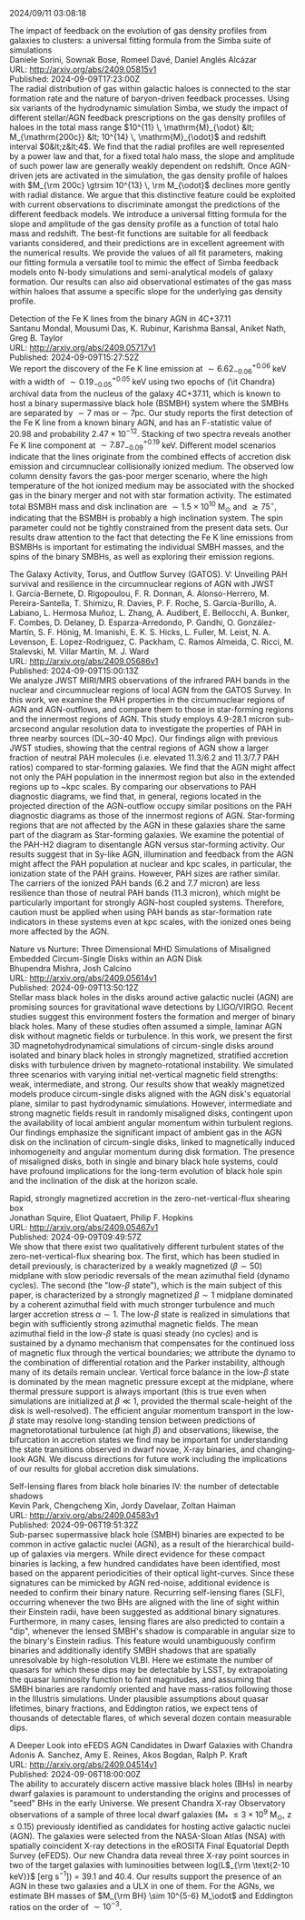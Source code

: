 2024/09/11 03:08:18  

The impact of feedback on the evolution of gas density profiles from
  galaxies to clusters: a universal fitting formula from the Simba suite of
  simulations  
Daniele Sorini, Sownak Bose, Romeel Davé, Daniel Anglés Alcázar  
URL: http://arxiv.org/abs/2409.05815v1  
Published: 2024-09-09T17:23:00Z  
  The radial distribution of gas within galactic haloes is connected to the star formation rate and the nature of baryon-driven feedback processes. Using six variants of the hydrodynamic simulation Simba, we study the impact of different stellar/AGN feedback prescriptions on the gas density profiles of haloes in the total mass range $10^{11} \, \mathrm{M}_{\odot} &lt; M_{\mathrm{200c}} &lt; 10^{14} \, \mathrm{M}_{\odot}$ and redshift interval $0&lt;z&lt;4$. We find that the radial profiles are well represented by a power law and that, for a fixed total halo mass, the slope and amplitude of such power law are generally weakly dependent on redshift. Once AGN-driven jets are activated in the simulation, the gas density profile of haloes with $M_{\rm 200c} \gtrsim 10^{13} \, \rm M_{\odot}$ declines more gently with radial distance. We argue that this distinctive feature could be exploited with current observations to discriminate amongst the predictions of the different feedback models. We introduce a universal fitting formula for the slope and amplitude of the gas density profile as a function of total halo mass and redshift. The best-fit functions are suitable for all feedback variants considered, and their predictions are in excellent agreement with the numerical results. We provide the values of all fit parameters, making our fitting formula a versatile tool to mimic the effect of Simba feedback models onto N-body simulations and semi-analytical models of galaxy formation. Our results can also aid observational estimates of the gas mass within haloes that assume a specific slope for the underlying gas density profile.   

Detection of the Fe K lines from the binary AGN in 4C+37.11  
Santanu Mondal, Mousumi Das, K. Rubinur, Karishma Bansal, Aniket Nath, Greg B. Taylor  
URL: http://arxiv.org/abs/2409.05717v1  
Published: 2024-09-09T15:27:52Z  
  We report the discovery of the Fe K line emission at $\sim6.62^{+0.06}_{-0.06}$ keV with a width of $\sim0.19^{+0.05}_{-0.05}$ keV using two epochs of {\it Chandra} archival data from the nucleus of the galaxy 4C+37.11, which is known to host a binary supermassive black hole (BSMBH) system where the SMBHs are separated by $\sim7$ mas or $\sim$ 7pc. Our study reports the first detection of the Fe K line from a known binary AGN, and has an F-statistic value of 20.98 and probability $2.47\times 10^{-12}$. Stacking of two spectra reveals another Fe K line component at $\sim7.87^{+0.19}_{-0.09}$ keV. Different model scenarios indicate that the lines originate from the combined effects of accretion disk emission and circumnuclear collisionally ionized medium. The observed low column density favors the gas-poor merger scenario, where the high temperature of the hot ionized medium may be associated with the shocked gas in the binary merger and not with star formation activity. The estimated total BSMBH mass and disk inclination are $\sim1.5\times10^{10}$ M$_\odot$ and $\gtrsim75^\circ$, indicating that the BSMBH is probably a high inclination system. The spin parameter could not be tightly constrained from the present data sets. Our results draw attention to the fact that detecting the Fe K line emissions from BSMBHs is important for estimating the individual SMBH masses, and the spins of the binary SMBHs, as well as exploring their emission regions.   

The Galaxy Activity, Torus, and Outflow Survey (GATOS). V: Unveiling PAH
  survival and resilience in the circumnuclear regions of AGN with JWST  
I. García-Bernete, D. Rigopoulou, F. R. Donnan, A. Alonso-Herrero, M. Pereira-Santella, T. Shimizu, R. Davies, P. F. Roche, S. García-Burillo, A. Labiano, L. Hermosa Muñoz, L. Zhang, A. Audibert, E. Bellocchi, A. Bunker, F. Combes, D. Delaney, D. Esparza-Arredondo, P. Gandhi, O. González-Martín, S. F. Hönig, M. Imanishi, E. K. S. Hicks, L. Fuller, M. Leist, N. A. Levenson, E. Lopez-Rodriguez, C. Packham, C. Ramos Almeida, C. Ricci, M. Stalevski, M. Villar Martín, M. J. Ward  
URL: http://arxiv.org/abs/2409.05686v1  
Published: 2024-09-09T15:00:13Z  
  We analyze JWST MIRI/MRS observations of the infrared PAH bands in the nuclear and circumnuclear regions of local AGN from the GATOS Survey. In this work, we examine the PAH properties in the circumnuclear regions of AGN and AGN-outflows, and compare them to those in star-forming regions and the innermost regions of AGN. This study employs 4.9-28.1 micron sub-arcsecond angular resolution data to investigate the properties of PAH in three nearby sources (DL~30-40 Mpc). Our findings align with previous JWST studies, showing that the central regions of AGN show a larger fraction of neutral PAH molecules (i.e. elevated 11.3/6.2 and 11.3/7.7 PAH ratios) compared to star-forming galaxies. We find that the AGN might affect not only the PAH population in the innermost region but also in the extended regions up to ~kpc scales. By comparing our observations to PAH diagnostic diagrams, we find that, in general, regions located in the projected direction of the AGN-outflow occupy similar positions on the PAH diagnostic diagrams as those of the innermost regions of AGN. Star-forming regions that are not affected by the AGN in these galaxies share the same part of the diagram as Star-forming galaxies. We examine the potential of the PAH-H2 diagram to disentangle AGN versus star-forming activity. Our results suggest that in Sy-like AGN, illumination and feedback from the AGN might affect the PAH population at nuclear and kpc scales, in particular, the ionization state of the PAH grains. However, PAH sizes are rather similar. The carriers of the ionized PAH bands (6.2 and 7.7 micron) are less resilience than those of neutral PAH bands (11.3 micron), which might be particularly important for strongly AGN-host coupled systems. Therefore, caution must be applied when using PAH bands as star-formation rate indicators in these systems even at kpc scales, with the ionized ones being more affected by the AGN.   

Nature vs Nurture: Three Dimensional MHD Simulations of Misaligned
  Embedded Circum-Single Disks within an AGN Disk  
Bhupendra Mishra, Josh Calcino  
URL: http://arxiv.org/abs/2409.05614v1  
Published: 2024-09-09T13:50:12Z  
  Stellar mass black holes in the disks around active galactic nuclei (AGN) are promising sources for gravitational wave detections by LIGO/VIRGO. Recent studies suggest this environment fosters the formation and merger of binary black holes. Many of these studies often assumed a simple, laminar AGN disk without magnetic fields or turbulence. In this work, we present the first 3D magnetohydrodynamical simulations of circum-single disks around isolated and binary black holes in strongly magnetized, stratified accretion disks with turbulence driven by magneto-rotational instability. We simulated three scenarios with varying initial net-vertical magnetic field strengths: weak, intermediate, and strong. Our results show that weakly magnetized models produce circum-single disks aligned with the AGN disk's equatorial plane, similar to past hydrodynamic simulations. However, intermediate and strong magnetic fields result in randomly misaligned disks, contingent upon the availability of local ambient angular momentum within turbulent regions. Our findings emphasize the significant impact of ambient gas in the AGN disk on the inclination of circum-single disks, linked to magnetically induced inhomogeneity and angular momentum during disk formation. The presence of misaligned disks, both in single and binary black hole systems, could have profound implications for the long-term evolution of black hole spin and the inclination of the disk at the horizon scale.   

Rapid, strongly magnetized accretion in the zero-net-vertical-flux
  shearing box  
Jonathan Squire, Eliot Quataert, Philip F. Hopkins  
URL: http://arxiv.org/abs/2409.05467v1  
Published: 2024-09-09T09:49:57Z  
  We show that there exist two qualitatively different turbulent states of the zero-net-vertical-flux shearing box. The first, which has been studied in detail previously, is characterized by a weakly magnetized ($\beta\sim50$) midplane with slow periodic reversals of the mean azimuthal field (dynamo cycles). The second (the "low-$\beta$ state"), which is the main subject of this paper, is characterized by a strongly magnetized $\beta\sim1$ midplane dominated by a coherent azimuthal field with much stronger turbulence and much larger accretion stress $\alpha \sim 1$. The low-$\beta$ state is realized in simulations that begin with sufficiently strong azimuthal magnetic fields. The mean azimuthal field in the low-$\beta$ state is quasi steady (no cycles) and is sustained by a dynamo mechanism that compensates for the continued loss of magnetic flux through the vertical boundaries; we attribute the dynamo to the combination of differential rotation and the Parker instability, although many of its details remain unclear. Vertical force balance in the low-$\beta$ state is dominated by the mean magnetic pressure except at the midplane, where thermal pressure support is always important (this is true even when simulations are initialized at $\beta\ll1$, provided the thermal scale-height of the disk is well-resolved). The efficient angular momentum transport in the low-$\beta$ state may resolve long-standing tension between predictions of magnetorotational turbulence (at high $\beta$) and observations; likewise, the bifurcation in accretion states we find may be important for understanding the state transitions observed in dwarf novae, X-ray binaries, and changing-look AGN. We discuss directions for future work including the implications of our results for global accretion disk simulations.   

Self-lensing flares from black hole binaries IV: the number of
  detectable shadows  
Kevin Park, Chengcheng Xin, Jordy Davelaar, Zoltan Haiman  
URL: http://arxiv.org/abs/2409.04583v1  
Published: 2024-09-06T19:51:32Z  
  Sub-parsec supermassive black hole (SMBH) binaries are expected to be common in active galactic nuclei (AGN), as a result of the hierarchical build-up of galaxies via mergers. While direct evidence for these compact binaries is lacking, a few hundred candidates have been identified, most based on the apparent periodicities of their optical light-curves. Since these signatures can be mimicked by AGN red-noise, additional evidence is needed to confirm their binary nature. Recurring self-lensing flares (SLF), occurring whenever the two BHs are aligned with the line of sight within their Einstein radii, have been suggested as additional binary signatures. Furthermore, in many cases, lensing flares are also predicted to contain a "dip", whenever the lensed SMBH's shadow is comparable in angular size to the binary's Einstein radius. This feature would unambiguously confirm binaries and additionally identify SMBH shadows that are spatially unresolvable by high-resolution VLBI. Here we estimate the number of quasars for which these dips may be detectable by LSST, by extrapolating the quasar luminosity function to faint magnitudes, and assuming that SMBH binaries are randomly oriented and have mass-ratios following those in the Illustris simulations. Under plausible assumptions about quasar lifetimes, binary fractions, and Eddington ratios, we expect tens of thousands of detectable flares, of which several dozen contain measurable dips.   

A Deeper Look into eFEDS AGN Candidates in Dwarf Galaxies with Chandra  
Adonis A. Sanchez, Amy E. Reines, Akos Bogdan, Ralph P. Kraft  
URL: http://arxiv.org/abs/2409.04514v1  
Published: 2024-09-06T18:00:00Z  
  The ability to accurately discern active massive black holes (BHs) in nearby dwarf galaxies is paramount to understanding the origins and processes of "seed" BHs in the early Universe. We present Chandra X-ray Observatory observations of a sample of three local dwarf galaxies (M$_{*}$ $\leqslant 3 \times 10^{9}$ M$_\odot$, z $\leqslant$ 0.15) previously identified as candidates for hosting active galactic nuclei (AGN). The galaxies were selected from the NASA-Sloan Atlas (NSA) with spatially coincident X-ray detections in the eROSITA Final Equatorial Depth Survey (eFEDS). Our new Chandra data reveal three X-ray point sources in two of the target galaxies with luminosities between log(L$_{\rm \text{2-10 keV}}$ [erg s$^{-1}$]) = 39.1 and 40.4. Our results support the presence of an AGN in these two galaxies and a ULX in one of them. For the AGNs, we estimate BH masses of $M_{\rm BH} \sim 10^{5-6} M_\odot$ and Eddington ratios on the order of $\sim 10^{-3}$.   

